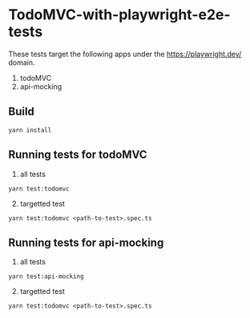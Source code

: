 # TodoMVC-with-playwright-e2e-tests

These tests target the following apps under the https://playwright.dev/ domain.

1) todoMVC
2) api-mocking

## Build

```
yarn install
```

## Running tests for todoMVC

1) all tests

```
yarn test:todomvc
```

2) targetted test

```
yarn test:todomvc <path-to-test>.spec.ts
```

## Running tests for api-mocking

1) all tests

```
yarn test:api-mocking
```

2) targetted test

```
yarn test:todomvc <path-to-test>.spec.ts
```